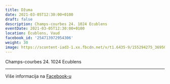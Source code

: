 ```yaml
---
title: Džuma
date: 2021-03-05T12:30:00+0100
draft: false
description: Champs-courbes 24. 1024 Ecublens
eventDate: 2021-03-05T12:30:00+0100
location: Écublens, Vaud
facebook_id: '254713972954306'
weight: 30
image: https://scontent-iad3-1.xx.fbcdn.net/v/t1.6435-9/155294275_3695079563921169_4909597834044538694_n.jpg?_nc_cat=101&ccb=1-7&_nc_sid=9e60e4&_nc_ohc=yaaOIdXGnfsQ7kNvwGgqBLb&_nc_oc=AdnGmrsFVqguv6SwFyhV2PwFMtROh9t-mF219NEa8-T_7OW8GWhcEpwu4ocCmCVW57U&_nc_zt=23&_nc_ht=scontent-iad3-1.xx&edm=ABTKTjYEAAAA&_nc_gid=Dco5vyglLqwic9bfO46Erw&oh=00_AfLoEyAiJ_Q6ECsti3OS6VNZyzobjgDd9lTqltTbz2zR7Q&oe=6861E5DB
---
```


Champs-courbes 24. 1024 Ecublens

---

Više informacija na [Facebook-u](https://facebook.com/events/254713972954306)